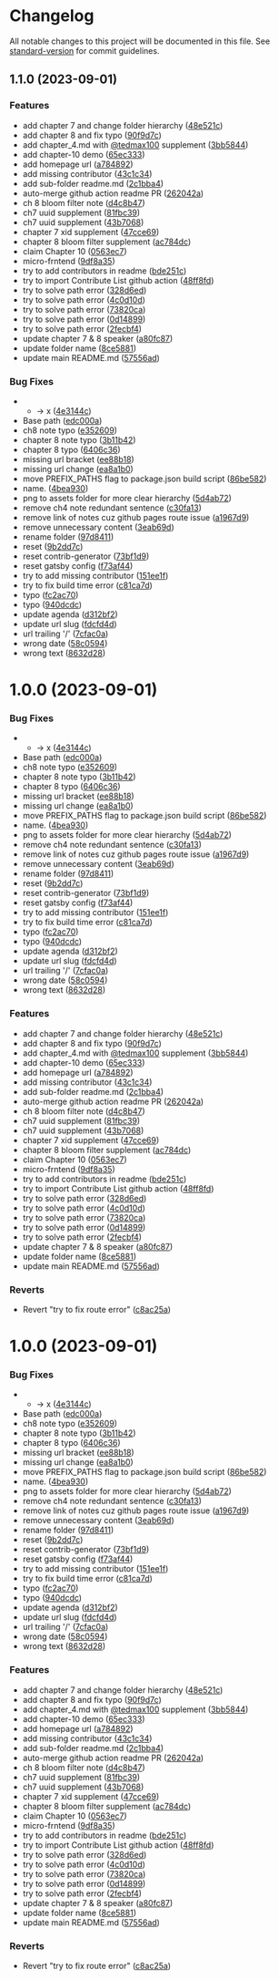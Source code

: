 # Changelog

All notable changes to this project will be documented in this file. See [standard-version](https://github.com/conventional-changelog/standard-version) for commit guidelines.

## 1.1.0 (2023-09-01)


### Features

* add chapter 7 and change folder hierarchy ([48e521c](https://github.com/Danny101201/software-engineering-book-club/commit/48e521cc96bbb0c75b705b834ba49f5f5edd4d6b))
* add chapter 8 and fix typo ([90f9d7c](https://github.com/Danny101201/software-engineering-book-club/commit/90f9d7c0f4919e9e0035423604b91ecb3af215a3))
* add chapter_4.md with [@tedmax100](https://github.com/tedmax100) supplement ([3bb5844](https://github.com/Danny101201/software-engineering-book-club/commit/3bb5844ddb25f682c860fa3234bdfc129198ee68))
* add chapter-10 demo ([65ec333](https://github.com/Danny101201/software-engineering-book-club/commit/65ec333e1a6a3894eb837ed13c17e6ac26c798e1))
* add homepage url ([a784892](https://github.com/Danny101201/software-engineering-book-club/commit/a78489271ba6d31f87690462d5cda97dbf898a98))
* add missing contributor ([43c1c34](https://github.com/Danny101201/software-engineering-book-club/commit/43c1c340201f0c224a3bb3d9d5acdffff1af560a))
* add sub-folder readme.md ([2c1bba4](https://github.com/Danny101201/software-engineering-book-club/commit/2c1bba4d0283b902cbba03fc36fad9a499063f45))
* auto-merge github action readme PR ([262042a](https://github.com/Danny101201/software-engineering-book-club/commit/262042a24ff55dfa2ceafe625ac490b679de52c0))
* ch 8 bloom filter note ([d4c8b47](https://github.com/Danny101201/software-engineering-book-club/commit/d4c8b4720098e93a6d27c0f16a638d89b53f3ec9))
* ch7 uuid supplement ([81fbc39](https://github.com/Danny101201/software-engineering-book-club/commit/81fbc396647983cdb8cf86df972497add74e58f1))
* ch7 uuid supplement ([43b7068](https://github.com/Danny101201/software-engineering-book-club/commit/43b7068d5a0ffb39a1ca34a993e33acc2acba5be))
* chapter 7 xid supplement ([47cce69](https://github.com/Danny101201/software-engineering-book-club/commit/47cce6984baa5c52b6dc11c637d558ea1e415c03))
* chapter 8 bloom filter supplement ([ac784dc](https://github.com/Danny101201/software-engineering-book-club/commit/ac784dc6f0541712350cc73da53d591a3f1ae65d))
* claim Chapter 10 ([0563ec7](https://github.com/Danny101201/software-engineering-book-club/commit/0563ec7490edf9ba93af180a615a010ab529f0e0))
* micro-frntend ([9df8a35](https://github.com/Danny101201/software-engineering-book-club/commit/9df8a3533b1a67d19240b17d11e57e6e8a935050))
* try to add contributors in readme  ([bde251c](https://github.com/Danny101201/software-engineering-book-club/commit/bde251c709ecf49a5cefe4fe0c0b7a9429a10803))
* try to import Contribute List github action ([48ff8fd](https://github.com/Danny101201/software-engineering-book-club/commit/48ff8fdf573ff51c93e2304208ed2554d28c68af))
* try to solve path error ([328d6ed](https://github.com/Danny101201/software-engineering-book-club/commit/328d6ed131696be37e144570c44c7ca0ae7ea4c8))
* try to solve path error ([4c0d10d](https://github.com/Danny101201/software-engineering-book-club/commit/4c0d10d77dc9b61c71395006d4e716e3fdcdeffb))
* try to solve path error ([73820ca](https://github.com/Danny101201/software-engineering-book-club/commit/73820ca4a64b66a20cf77820a15f3e4ece2ecdce))
* try to solve path error ([0d14899](https://github.com/Danny101201/software-engineering-book-club/commit/0d14899aba09b30bb3d1889fa2aade287358aed1))
* try to solve path error ([2fecbf4](https://github.com/Danny101201/software-engineering-book-club/commit/2fecbf480a372ea124f8161baf77e28b3762f139))
* update chapter 7 & 8 speaker ([a80fc87](https://github.com/Danny101201/software-engineering-book-club/commit/a80fc87fe2346b3f60afef8adc41e396b74bd004))
* update folder name ([8ce5881](https://github.com/Danny101201/software-engineering-book-club/commit/8ce58812bfe4f39c271c50e4138e21f1679a952c))
* update main README.md ([57556ad](https://github.com/Danny101201/software-engineering-book-club/commit/57556ad52754d3e44c51fb33ded498d94d6516e0))


### Bug Fixes

* * -> x ([4e3144c](https://github.com/Danny101201/software-engineering-book-club/commit/4e3144c5ad7254a1b82f2ab03d8f4e34a2030301))
* Base path ([edc000a](https://github.com/Danny101201/software-engineering-book-club/commit/edc000a4cf6c5a71e333dd967c4a35e927cb181c))
* ch8 note typo ([e352609](https://github.com/Danny101201/software-engineering-book-club/commit/e352609c57646d17662645be6ab0e09f203f491c))
* chapter 8 note typo ([3b11b42](https://github.com/Danny101201/software-engineering-book-club/commit/3b11b4214c22a9f90480dca67fdffc4b284360f8))
* chapter 8 typo ([6406c36](https://github.com/Danny101201/software-engineering-book-club/commit/6406c36258a38567da654a2048f0bd67b261a385))
* missing url bracket ([ee88b18](https://github.com/Danny101201/software-engineering-book-club/commit/ee88b180e4de93c9a7238dc709e53753acf40021))
* missing url change ([ea8a1b0](https://github.com/Danny101201/software-engineering-book-club/commit/ea8a1b0963b5b0f189c2f53b1084b78b1ba3dffc))
* move PREFIX_PATHS flag to package.json build script ([86be582](https://github.com/Danny101201/software-engineering-book-club/commit/86be582cdad65562c127d220482c8b7014565a8a))
* name. ([4bea930](https://github.com/Danny101201/software-engineering-book-club/commit/4bea9308e0afc5d4bd92225fe762044d354682d4))
* png to assets folder for more clear hierarchy ([5d4ab72](https://github.com/Danny101201/software-engineering-book-club/commit/5d4ab726bb3f965e70ef372e240274163005aa6b))
* remove ch4 note redundant sentence ([c30fa13](https://github.com/Danny101201/software-engineering-book-club/commit/c30fa13951d32168a0cc06698dccf72dbccc9851))
* remove link of notes cuz github pages route issue ([a1967d9](https://github.com/Danny101201/software-engineering-book-club/commit/a1967d90c323187a7903125e1c3a8331271ee770))
* remove unnecessary content ([3eab69d](https://github.com/Danny101201/software-engineering-book-club/commit/3eab69d3cdfe129784e07a56bbeb4e3a6705d496))
* rename folder ([97d8411](https://github.com/Danny101201/software-engineering-book-club/commit/97d84119a76e8acaea8261faca90b67e1685ced7))
* reset ([9b2dd7c](https://github.com/Danny101201/software-engineering-book-club/commit/9b2dd7cf710eaa32fcdc851d1cf98f6552b595e7))
* reset contrib-generator ([73bf1d9](https://github.com/Danny101201/software-engineering-book-club/commit/73bf1d9b5b4978dbf6bd09de179040d9095f8a42))
* reset gatsby config ([f73af44](https://github.com/Danny101201/software-engineering-book-club/commit/f73af4425b09576478c305f4c5380e15931bc8ef))
* try to add missing contributor ([151ee1f](https://github.com/Danny101201/software-engineering-book-club/commit/151ee1f2eab8efcef862bd199aa182da04c596a0))
* try to fix build time error  ([c81ca7d](https://github.com/Danny101201/software-engineering-book-club/commit/c81ca7d7eafe5c6084d0c14b8058902027915c27))
* typo ([fc2ac70](https://github.com/Danny101201/software-engineering-book-club/commit/fc2ac7090448fa4606f801d1e686988264058690))
* typo ([940dcdc](https://github.com/Danny101201/software-engineering-book-club/commit/940dcdcec0baabf2848f2e65e1772314d2e292c2))
* update agenda ([d312bf2](https://github.com/Danny101201/software-engineering-book-club/commit/d312bf25db26ea1494061b29c6cd9e8d3ff265de))
* update url slug ([fdcfd4d](https://github.com/Danny101201/software-engineering-book-club/commit/fdcfd4dd280ef27468929e3b4cd5a74763abbe9d))
* url trailing '/' ([7cfac0a](https://github.com/Danny101201/software-engineering-book-club/commit/7cfac0a81fad9a8bdac93e6d4e91ad9a21beab00))
* wrong date ([58c0594](https://github.com/Danny101201/software-engineering-book-club/commit/58c05944d25c413514da5304888f1586fb968f74))
* wrong text ([8632d28](https://github.com/Danny101201/software-engineering-book-club/commit/8632d28fa431fedcdf98ec44afe810821eb87dfe))

# 1.0.0 (2023-09-01)


### Bug Fixes

* * -> x ([4e3144c](https://github.com/Danny101201/software-engineering-book-club/commit/4e3144c5ad7254a1b82f2ab03d8f4e34a2030301))
* Base path ([edc000a](https://github.com/Danny101201/software-engineering-book-club/commit/edc000a4cf6c5a71e333dd967c4a35e927cb181c))
* ch8 note typo ([e352609](https://github.com/Danny101201/software-engineering-book-club/commit/e352609c57646d17662645be6ab0e09f203f491c))
* chapter 8 note typo ([3b11b42](https://github.com/Danny101201/software-engineering-book-club/commit/3b11b4214c22a9f90480dca67fdffc4b284360f8))
* chapter 8 typo ([6406c36](https://github.com/Danny101201/software-engineering-book-club/commit/6406c36258a38567da654a2048f0bd67b261a385))
* missing url bracket ([ee88b18](https://github.com/Danny101201/software-engineering-book-club/commit/ee88b180e4de93c9a7238dc709e53753acf40021))
* missing url change ([ea8a1b0](https://github.com/Danny101201/software-engineering-book-club/commit/ea8a1b0963b5b0f189c2f53b1084b78b1ba3dffc))
* move PREFIX_PATHS flag to package.json build script ([86be582](https://github.com/Danny101201/software-engineering-book-club/commit/86be582cdad65562c127d220482c8b7014565a8a))
* name. ([4bea930](https://github.com/Danny101201/software-engineering-book-club/commit/4bea9308e0afc5d4bd92225fe762044d354682d4))
* png to assets folder for more clear hierarchy ([5d4ab72](https://github.com/Danny101201/software-engineering-book-club/commit/5d4ab726bb3f965e70ef372e240274163005aa6b))
* remove ch4 note redundant sentence ([c30fa13](https://github.com/Danny101201/software-engineering-book-club/commit/c30fa13951d32168a0cc06698dccf72dbccc9851))
* remove link of notes cuz github pages route issue ([a1967d9](https://github.com/Danny101201/software-engineering-book-club/commit/a1967d90c323187a7903125e1c3a8331271ee770))
* remove unnecessary content ([3eab69d](https://github.com/Danny101201/software-engineering-book-club/commit/3eab69d3cdfe129784e07a56bbeb4e3a6705d496))
* rename folder ([97d8411](https://github.com/Danny101201/software-engineering-book-club/commit/97d84119a76e8acaea8261faca90b67e1685ced7))
* reset ([9b2dd7c](https://github.com/Danny101201/software-engineering-book-club/commit/9b2dd7cf710eaa32fcdc851d1cf98f6552b595e7))
* reset contrib-generator ([73bf1d9](https://github.com/Danny101201/software-engineering-book-club/commit/73bf1d9b5b4978dbf6bd09de179040d9095f8a42))
* reset gatsby config ([f73af44](https://github.com/Danny101201/software-engineering-book-club/commit/f73af4425b09576478c305f4c5380e15931bc8ef))
* try to add missing contributor ([151ee1f](https://github.com/Danny101201/software-engineering-book-club/commit/151ee1f2eab8efcef862bd199aa182da04c596a0))
* try to fix build time error  ([c81ca7d](https://github.com/Danny101201/software-engineering-book-club/commit/c81ca7d7eafe5c6084d0c14b8058902027915c27))
* typo ([fc2ac70](https://github.com/Danny101201/software-engineering-book-club/commit/fc2ac7090448fa4606f801d1e686988264058690))
* typo ([940dcdc](https://github.com/Danny101201/software-engineering-book-club/commit/940dcdcec0baabf2848f2e65e1772314d2e292c2))
* update agenda ([d312bf2](https://github.com/Danny101201/software-engineering-book-club/commit/d312bf25db26ea1494061b29c6cd9e8d3ff265de))
* update url slug ([fdcfd4d](https://github.com/Danny101201/software-engineering-book-club/commit/fdcfd4dd280ef27468929e3b4cd5a74763abbe9d))
* url trailing '/' ([7cfac0a](https://github.com/Danny101201/software-engineering-book-club/commit/7cfac0a81fad9a8bdac93e6d4e91ad9a21beab00))
* wrong date ([58c0594](https://github.com/Danny101201/software-engineering-book-club/commit/58c05944d25c413514da5304888f1586fb968f74))
* wrong text ([8632d28](https://github.com/Danny101201/software-engineering-book-club/commit/8632d28fa431fedcdf98ec44afe810821eb87dfe))


### Features

* add chapter 7 and change folder hierarchy ([48e521c](https://github.com/Danny101201/software-engineering-book-club/commit/48e521cc96bbb0c75b705b834ba49f5f5edd4d6b))
* add chapter 8 and fix typo ([90f9d7c](https://github.com/Danny101201/software-engineering-book-club/commit/90f9d7c0f4919e9e0035423604b91ecb3af215a3))
* add chapter_4.md with [@tedmax100](https://github.com/tedmax100) supplement ([3bb5844](https://github.com/Danny101201/software-engineering-book-club/commit/3bb5844ddb25f682c860fa3234bdfc129198ee68))
* add chapter-10 demo ([65ec333](https://github.com/Danny101201/software-engineering-book-club/commit/65ec333e1a6a3894eb837ed13c17e6ac26c798e1))
* add homepage url ([a784892](https://github.com/Danny101201/software-engineering-book-club/commit/a78489271ba6d31f87690462d5cda97dbf898a98))
* add missing contributor ([43c1c34](https://github.com/Danny101201/software-engineering-book-club/commit/43c1c340201f0c224a3bb3d9d5acdffff1af560a))
* add sub-folder readme.md ([2c1bba4](https://github.com/Danny101201/software-engineering-book-club/commit/2c1bba4d0283b902cbba03fc36fad9a499063f45))
* auto-merge github action readme PR ([262042a](https://github.com/Danny101201/software-engineering-book-club/commit/262042a24ff55dfa2ceafe625ac490b679de52c0))
* ch 8 bloom filter note ([d4c8b47](https://github.com/Danny101201/software-engineering-book-club/commit/d4c8b4720098e93a6d27c0f16a638d89b53f3ec9))
* ch7 uuid supplement ([81fbc39](https://github.com/Danny101201/software-engineering-book-club/commit/81fbc396647983cdb8cf86df972497add74e58f1))
* ch7 uuid supplement ([43b7068](https://github.com/Danny101201/software-engineering-book-club/commit/43b7068d5a0ffb39a1ca34a993e33acc2acba5be))
* chapter 7 xid supplement ([47cce69](https://github.com/Danny101201/software-engineering-book-club/commit/47cce6984baa5c52b6dc11c637d558ea1e415c03))
* chapter 8 bloom filter supplement ([ac784dc](https://github.com/Danny101201/software-engineering-book-club/commit/ac784dc6f0541712350cc73da53d591a3f1ae65d))
* claim Chapter 10 ([0563ec7](https://github.com/Danny101201/software-engineering-book-club/commit/0563ec7490edf9ba93af180a615a010ab529f0e0))
* micro-frntend ([9df8a35](https://github.com/Danny101201/software-engineering-book-club/commit/9df8a3533b1a67d19240b17d11e57e6e8a935050))
* try to add contributors in readme  ([bde251c](https://github.com/Danny101201/software-engineering-book-club/commit/bde251c709ecf49a5cefe4fe0c0b7a9429a10803))
* try to import Contribute List github action ([48ff8fd](https://github.com/Danny101201/software-engineering-book-club/commit/48ff8fdf573ff51c93e2304208ed2554d28c68af))
* try to solve path error ([328d6ed](https://github.com/Danny101201/software-engineering-book-club/commit/328d6ed131696be37e144570c44c7ca0ae7ea4c8))
* try to solve path error ([4c0d10d](https://github.com/Danny101201/software-engineering-book-club/commit/4c0d10d77dc9b61c71395006d4e716e3fdcdeffb))
* try to solve path error ([73820ca](https://github.com/Danny101201/software-engineering-book-club/commit/73820ca4a64b66a20cf77820a15f3e4ece2ecdce))
* try to solve path error ([0d14899](https://github.com/Danny101201/software-engineering-book-club/commit/0d14899aba09b30bb3d1889fa2aade287358aed1))
* try to solve path error ([2fecbf4](https://github.com/Danny101201/software-engineering-book-club/commit/2fecbf480a372ea124f8161baf77e28b3762f139))
* update chapter 7 & 8 speaker ([a80fc87](https://github.com/Danny101201/software-engineering-book-club/commit/a80fc87fe2346b3f60afef8adc41e396b74bd004))
* update folder name ([8ce5881](https://github.com/Danny101201/software-engineering-book-club/commit/8ce58812bfe4f39c271c50e4138e21f1679a952c))
* update main README.md ([57556ad](https://github.com/Danny101201/software-engineering-book-club/commit/57556ad52754d3e44c51fb33ded498d94d6516e0))


### Reverts

* Revert "try to fix route error" ([c8ac25a](https://github.com/Danny101201/software-engineering-book-club/commit/c8ac25a2bf7fbf159c7f1caf989a52af75179c37))



# 1.0.0 (2023-09-01)


### Bug Fixes

* * -> x ([4e3144c](https://github.com/Danny101201/software-engineering-book-club/commit/4e3144c5ad7254a1b82f2ab03d8f4e34a2030301))
* Base path ([edc000a](https://github.com/Danny101201/software-engineering-book-club/commit/edc000a4cf6c5a71e333dd967c4a35e927cb181c))
* ch8 note typo ([e352609](https://github.com/Danny101201/software-engineering-book-club/commit/e352609c57646d17662645be6ab0e09f203f491c))
* chapter 8 note typo ([3b11b42](https://github.com/Danny101201/software-engineering-book-club/commit/3b11b4214c22a9f90480dca67fdffc4b284360f8))
* chapter 8 typo ([6406c36](https://github.com/Danny101201/software-engineering-book-club/commit/6406c36258a38567da654a2048f0bd67b261a385))
* missing url bracket ([ee88b18](https://github.com/Danny101201/software-engineering-book-club/commit/ee88b180e4de93c9a7238dc709e53753acf40021))
* missing url change ([ea8a1b0](https://github.com/Danny101201/software-engineering-book-club/commit/ea8a1b0963b5b0f189c2f53b1084b78b1ba3dffc))
* move PREFIX_PATHS flag to package.json build script ([86be582](https://github.com/Danny101201/software-engineering-book-club/commit/86be582cdad65562c127d220482c8b7014565a8a))
* name. ([4bea930](https://github.com/Danny101201/software-engineering-book-club/commit/4bea9308e0afc5d4bd92225fe762044d354682d4))
* png to assets folder for more clear hierarchy ([5d4ab72](https://github.com/Danny101201/software-engineering-book-club/commit/5d4ab726bb3f965e70ef372e240274163005aa6b))
* remove ch4 note redundant sentence ([c30fa13](https://github.com/Danny101201/software-engineering-book-club/commit/c30fa13951d32168a0cc06698dccf72dbccc9851))
* remove link of notes cuz github pages route issue ([a1967d9](https://github.com/Danny101201/software-engineering-book-club/commit/a1967d90c323187a7903125e1c3a8331271ee770))
* remove unnecessary content ([3eab69d](https://github.com/Danny101201/software-engineering-book-club/commit/3eab69d3cdfe129784e07a56bbeb4e3a6705d496))
* rename folder ([97d8411](https://github.com/Danny101201/software-engineering-book-club/commit/97d84119a76e8acaea8261faca90b67e1685ced7))
* reset ([9b2dd7c](https://github.com/Danny101201/software-engineering-book-club/commit/9b2dd7cf710eaa32fcdc851d1cf98f6552b595e7))
* reset contrib-generator ([73bf1d9](https://github.com/Danny101201/software-engineering-book-club/commit/73bf1d9b5b4978dbf6bd09de179040d9095f8a42))
* reset gatsby config ([f73af44](https://github.com/Danny101201/software-engineering-book-club/commit/f73af4425b09576478c305f4c5380e15931bc8ef))
* try to add missing contributor ([151ee1f](https://github.com/Danny101201/software-engineering-book-club/commit/151ee1f2eab8efcef862bd199aa182da04c596a0))
* try to fix build time error  ([c81ca7d](https://github.com/Danny101201/software-engineering-book-club/commit/c81ca7d7eafe5c6084d0c14b8058902027915c27))
* typo ([fc2ac70](https://github.com/Danny101201/software-engineering-book-club/commit/fc2ac7090448fa4606f801d1e686988264058690))
* typo ([940dcdc](https://github.com/Danny101201/software-engineering-book-club/commit/940dcdcec0baabf2848f2e65e1772314d2e292c2))
* update agenda ([d312bf2](https://github.com/Danny101201/software-engineering-book-club/commit/d312bf25db26ea1494061b29c6cd9e8d3ff265de))
* update url slug ([fdcfd4d](https://github.com/Danny101201/software-engineering-book-club/commit/fdcfd4dd280ef27468929e3b4cd5a74763abbe9d))
* url trailing '/' ([7cfac0a](https://github.com/Danny101201/software-engineering-book-club/commit/7cfac0a81fad9a8bdac93e6d4e91ad9a21beab00))
* wrong date ([58c0594](https://github.com/Danny101201/software-engineering-book-club/commit/58c05944d25c413514da5304888f1586fb968f74))
* wrong text ([8632d28](https://github.com/Danny101201/software-engineering-book-club/commit/8632d28fa431fedcdf98ec44afe810821eb87dfe))


### Features

* add chapter 7 and change folder hierarchy ([48e521c](https://github.com/Danny101201/software-engineering-book-club/commit/48e521cc96bbb0c75b705b834ba49f5f5edd4d6b))
* add chapter 8 and fix typo ([90f9d7c](https://github.com/Danny101201/software-engineering-book-club/commit/90f9d7c0f4919e9e0035423604b91ecb3af215a3))
* add chapter_4.md with [@tedmax100](https://github.com/tedmax100) supplement ([3bb5844](https://github.com/Danny101201/software-engineering-book-club/commit/3bb5844ddb25f682c860fa3234bdfc129198ee68))
* add chapter-10 demo ([65ec333](https://github.com/Danny101201/software-engineering-book-club/commit/65ec333e1a6a3894eb837ed13c17e6ac26c798e1))
* add homepage url ([a784892](https://github.com/Danny101201/software-engineering-book-club/commit/a78489271ba6d31f87690462d5cda97dbf898a98))
* add missing contributor ([43c1c34](https://github.com/Danny101201/software-engineering-book-club/commit/43c1c340201f0c224a3bb3d9d5acdffff1af560a))
* add sub-folder readme.md ([2c1bba4](https://github.com/Danny101201/software-engineering-book-club/commit/2c1bba4d0283b902cbba03fc36fad9a499063f45))
* auto-merge github action readme PR ([262042a](https://github.com/Danny101201/software-engineering-book-club/commit/262042a24ff55dfa2ceafe625ac490b679de52c0))
* ch 8 bloom filter note ([d4c8b47](https://github.com/Danny101201/software-engineering-book-club/commit/d4c8b4720098e93a6d27c0f16a638d89b53f3ec9))
* ch7 uuid supplement ([81fbc39](https://github.com/Danny101201/software-engineering-book-club/commit/81fbc396647983cdb8cf86df972497add74e58f1))
* ch7 uuid supplement ([43b7068](https://github.com/Danny101201/software-engineering-book-club/commit/43b7068d5a0ffb39a1ca34a993e33acc2acba5be))
* chapter 7 xid supplement ([47cce69](https://github.com/Danny101201/software-engineering-book-club/commit/47cce6984baa5c52b6dc11c637d558ea1e415c03))
* chapter 8 bloom filter supplement ([ac784dc](https://github.com/Danny101201/software-engineering-book-club/commit/ac784dc6f0541712350cc73da53d591a3f1ae65d))
* claim Chapter 10 ([0563ec7](https://github.com/Danny101201/software-engineering-book-club/commit/0563ec7490edf9ba93af180a615a010ab529f0e0))
* micro-frntend ([9df8a35](https://github.com/Danny101201/software-engineering-book-club/commit/9df8a3533b1a67d19240b17d11e57e6e8a935050))
* try to add contributors in readme  ([bde251c](https://github.com/Danny101201/software-engineering-book-club/commit/bde251c709ecf49a5cefe4fe0c0b7a9429a10803))
* try to import Contribute List github action ([48ff8fd](https://github.com/Danny101201/software-engineering-book-club/commit/48ff8fdf573ff51c93e2304208ed2554d28c68af))
* try to solve path error ([328d6ed](https://github.com/Danny101201/software-engineering-book-club/commit/328d6ed131696be37e144570c44c7ca0ae7ea4c8))
* try to solve path error ([4c0d10d](https://github.com/Danny101201/software-engineering-book-club/commit/4c0d10d77dc9b61c71395006d4e716e3fdcdeffb))
* try to solve path error ([73820ca](https://github.com/Danny101201/software-engineering-book-club/commit/73820ca4a64b66a20cf77820a15f3e4ece2ecdce))
* try to solve path error ([0d14899](https://github.com/Danny101201/software-engineering-book-club/commit/0d14899aba09b30bb3d1889fa2aade287358aed1))
* try to solve path error ([2fecbf4](https://github.com/Danny101201/software-engineering-book-club/commit/2fecbf480a372ea124f8161baf77e28b3762f139))
* update chapter 7 & 8 speaker ([a80fc87](https://github.com/Danny101201/software-engineering-book-club/commit/a80fc87fe2346b3f60afef8adc41e396b74bd004))
* update folder name ([8ce5881](https://github.com/Danny101201/software-engineering-book-club/commit/8ce58812bfe4f39c271c50e4138e21f1679a952c))
* update main README.md ([57556ad](https://github.com/Danny101201/software-engineering-book-club/commit/57556ad52754d3e44c51fb33ded498d94d6516e0))


### Reverts

* Revert "try to fix route error" ([c8ac25a](https://github.com/Danny101201/software-engineering-book-club/commit/c8ac25a2bf7fbf159c7f1caf989a52af75179c37))
